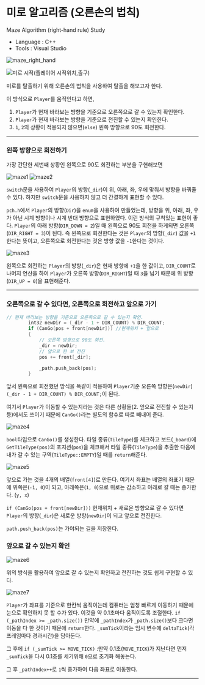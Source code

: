 # 미로 알고리즘 (오른손의 법칙)
Maze Algorithm (right-hand rule) Study
+ Language : C++ 
+ Tools : Visual Studio


![maze_right_hand](https://user-images.githubusercontent.com/66328790/196883001-d13c25ea-8a71-484f-a517-ded30dc58643.gif)

![미로 시작(플레이어 시작위치,출구)](https://user-images.githubusercontent.com/66328790/194760599-b1984fbe-75f5-467c-a93f-22e9a53770f5.jpg)


미로를 탈출하기 위해 오른손의 법칙을 사용하여 탈출을 해보고자 한다.

이 방식으로 `Player`를 움직인다고 하면,
1. `Player`가 현재 바라보는 뱡향을 기준으로 오른쪽으로 갈 수 있는지 확인한다.
2. `Player`가 현재 바라보는 방향을 기준으로 전진할 수 있는지 확인한다.
3. `1`, `2`의 상황이 적용되지 않으면(`else`) 왼쪽 방향으로 90도 회전한다.

---

### 왼쪽 방향으로 회전하기

가장 간단한 세번째 상황인 왼쪽으로 90도 회전하는 부분을 구현해보면

![maze1](https://user-images.githubusercontent.com/66328790/196882425-9a1decec-e337-44fc-a51b-e908ac630484.png)
![maze2](https://user-images.githubusercontent.com/66328790/196882492-e5e263f9-f9a4-4235-909d-45169ec9a72a.png)

`switch`문을 사용하여 `Player`의 방향(`_dir`)이 위, 아래, 좌, 우에 맞춰서 방향을 바꿔줄 수 있다.
하지만 `switch`문을 사용하지 않고 더 간결하게 표현할 수 있다.

`pch.h`에서 `Player`의 방향(`Dir`)을 `enum`을 사용하여 만들었는데, 방향을 위, 아래, 좌, 우가 아닌
시계 방향이나 시계 반대 방향으로 표현하였다. 이런 방식의 규칙있는 표현이 좋다.
`Player`의 아래 방향(`DIR_DOWN = 2`)일 때 왼쪽으로 90도 회전을 하게되면  오른쪽(`DIR_RIGHT = 3`)이 된다. 
즉 왼쪽으로 회전한다는 것은 `Player`의 방향(`_dir`) 값을 `+1` 한다는 뜻이고, 오른쪽으로 회전한다는 것은 방향 값을 `-1`한다는 것이다.

![maze3](https://user-images.githubusercontent.com/66328790/196882552-6665b099-ac76-41da-beeb-4fb57731b145.png)

왼쪽으로 회전하는 `Player`의 방향(`_dir`)은 현재 방향에 `+1`을 한 값이고, `DIR_COUNT`로 나머지 연산을 하여 `Player`가 오른쪽 방향(`DIR_RIGHT`)일 때 `3`을 넘기 때문에 위 방향(`DIR_UP = 0`)을 표현해준다. 

---

### 오른쪽으로 갈 수 있다면, 오른쪽으로 회전하고 앞으로 가기

```cpp
// 현재 바라보는 방향을 기준으로 오른쪽으로 갈 수 있는지 확인.
		int32 newDir = (_dir - 1 + DIR_COUNT) % DIR_COUNT;
		if (CanGo(pos + front[newDir])) //현재위치 + 앞으로
		{
			// 오른쪽 방향으로 90도 회전.
			_dir = newDir;
			// 앞으로 한 보 전진
			pos += front[_dir];

			_path.push_back(pos);
		}
```

앞서 왼쪽으로 회전했던 방식을 똑같이 적용하여 `Player`기준 오른쪽 방향은(`newDir`)
`(_dir - 1 + DIR_COUNT) % DIR_COUNT;`이 된다.

여기서 `Player`가 이동할 수 있는지라는 것은 다른 상황들(2. 앞으로 전진할 수 있는지 등)에서도 
쓰이기 때문에 `CanGo()`라는 별도의 함수로 따로 빼내어 준다.

![maze4](https://user-images.githubusercontent.com/66328790/196882556-9e76897d-4e75-4018-8e97-79ec3dd54e5f.png)

`bool`타입으로 `CanGo()`를 생성한다. 타일 종류(`TileType`)를 체크하고 보드(`_board`)에 `GetTileType(pos)`의 포지션(`pos`)을 체크해서 타일 종류(`TileType`)을 추출한 다음에 
내가 갈 수 있는 구역(`TileType::EMPTY`)일 때를 `return`해준다.

![maze5](https://user-images.githubusercontent.com/66328790/196882558-0ed9be09-f5c8-4e6f-9c76-afe4b59969bb.png)

앞으로 가는 것을 4개의 배열(`front[4]`)로 만든다. 여기서 좌표는 배열의 좌표기 때문에
위쪽은(`-1, 0`)이 되고, 아래쪽은(`1, 0`)으로 위로는 감소하고 아래로 갈 때는 증가한다. (`y, x`)

`if (CanGo(pos + front[newDir]))` 현재위치 + 새로운 방향으로 갈 수 있다면 `Player`의 방향(`_dir`)은 새로운 방향(`newDir`)이 되고 앞으로 전진한다. 

`path.push_back(pos)`는 가야되는 길을 저장한다.

### 앞으로 갈 수 있는지 확인

![maze6](https://user-images.githubusercontent.com/66328790/196882564-c4957cd9-cc76-4ae6-b91b-5769c9c4a7d0.png)

위의 방식을 활용하여 앞으로 갈 수 있는지 확인하고 전진하는 것도 쉽게 구현할 수 있다.

![maze7](https://user-images.githubusercontent.com/66328790/196882566-c870efbc-08c4-4743-868e-eec36bb23012.png)


`Player`가 좌표를 기준으로 한칸씩 움직이는데 컴퓨터는 엄청 빠르게 이동하기 때문에 눈으로 확인하지 못 할 수가 있다. 이것을 약 0.1초마다 움직이도록 조절한다.
`if (_pathIndex >= _path.size())` 만약에 `_pathIndex`가 `_path.size()`보다 크다면 이동을 다 한 것이기 때문에 `return`한다. `_sumTick`이라는 임시 변수에 `deltaTick`(각 프레임마다 경과시간)을 담아둔다.

그 후에 `if (_sumTick >= MOVE_TICK)` :만약 0.1초(`MOVE_TICK`)가 지난다면
먼저 `_sumTick`을 다시 0.1초를 세기위해 `0`으로 초기화 해놓는다.

그 후 `_pathIndex++`로 `1`씩 증가하여 다음 좌표로 이동한다.


---

